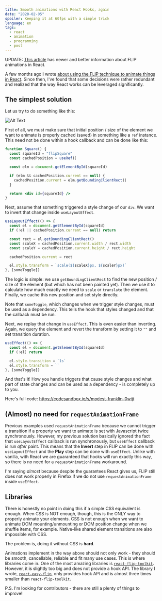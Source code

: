 ```yaml
---
title: Smooth animations with React Hooks, again
date: "2020-02-05"
spoiler: Keeping it at 60fps with a simple trick
language: en
tags:
  - react
  - animation
  - programming
  - post
---
```


UPDATE: [This article](https://css-tricks.com/everything-you-need-to-know-about-flip-animations-in-react/) has newer and better information about FLIP animations in React.

A few months ago I wrote [about using the FLIP technique to animate things in React](https://dev.to/jlkiri/flip-animation-but-with-react-hooks-5g9d). Since then, I've found that some decisions were rather redundant and realized that the way React works can be leveraged significantly.

## The simplest solution

Let us try to do something like this:

![Alt Text](https://dev-to-uploads.s3.amazonaws.com/i/u7lvay669u0p1p0xqk7k.gif)

First of all, we must make sure that initial position / size of the element we want to animate is properly cached (saved) in something like a `ref` instance. This need not be done within a hook callback and can be done like this:

```jsx
function Square() {
  const squareId = "flipSquare"
  const cachedPosition = useRef()

  const elm = document.getElementById(squareId)

  if (elm && cachedPosition.current == null) {
    cachedPosition.current = elm.getBoundingClientRect()
  }

  return <div id={squareId} />
}
```

Next, assume that something triggered a style change of our `div`. We want to invert that change inside `useLayoutEffect`.

```javascript
useLayoutEffect(() => {
  const el = document.getElementById(squareId)
  if (!el || cachedPosition.current == null) return

  const rect = el.getBoundingClientRect()
  const scaleX = cachedPosition.current.width / rect.width
  const scaleY = cachedPosition.current.height / rect.height

  cachedPosition.current = rect

  el.style.transform = `scale(${scaleX}px, ${scaleY}px)`
}, [someToggle])
```

The logic is simple: we use `getBoundingClientRect` to find the new position / size of the element (but which has not been painted yet). Then we use it to calculate how much exactly we need to `scale` or `translate` the element. Finally, we cache this new position and set style directly.

Note that `someToggle`, which changes when we trigger style changes, must be used as a dependency. This tells the hook that styles changed and that the callback must be run.

Next, we replay that change in `useEffect`. This is even easier than inverting. Again, we query the element and revert the transform by setting it to `""` and set transition duration.

```javascript
useEffect(() => {
  const el = document.getElementById(squareId)
  if (!el) return

  el.style.transition = `1s`
  el.style.transform = ``
}, [someToggle])
```

And that's it! How you handle triggers that cause style changes and what part of state changes and can be used as a dependency - is completely up to you.

Here's full code:
https://codesandbox.io/s/modest-franklin-0wtji

## (Almost) no need for `requestAnimationFrame`

Previous examples used `requestAnimationFrame` because we cannot trigger a transition if a property we want to animate is set with Javascript twice synchronously. However, my previous solution basically ignored the fact that `useLayoutEffect` callback is run synchronously, but `useEffect` callback is run _after_ paint. This means that the **Invert** step in FLIP can be done with `useLayoutEffect` and the **Play** step can be done with `useEffect`. Unlike with vanilla, with React we are guaranteed that hooks will run exactly this way, so there is no need for a `requestAnimationFrame` workaround.

I'm saying _almost_ because despite the guarantees React gives us, FLIP still does not work properly in Firefox if we do not use `requestAnimationFrame` inside `useEffect`.

## Libraries

There is honestly no point in doing this if a simple CSS equivalent is enough. When CSS is NOT enough, though, this is the ONLY way to properly animate your elements. CSS is not enough when we want to animate DOM mounting/unmounting or DOM position change when we shuffle items, for example. Native-like shared element transitions are also impossible with CSS.

The problem is, doing it without CSS is **hard**.

Animations implement in the way above should not only work - they should be smooth, cancellable, reliable and fit many use cases. This is where libraries come in. One of the most amazing libraries is [`react-flip-toolkit`](https://github.com/aholachek/react-flip-toolkit). However, it is slightly too big and does not provide a hook API. The library I wrote, [`react-easy-flip`](https://github.com/jlkiri/react-easy-flip), only provides hook API and is almost three times smaller than `react-flip-toolkit`.

P.S. I'm looking for contributors - there are still a plenty of things to improve!

